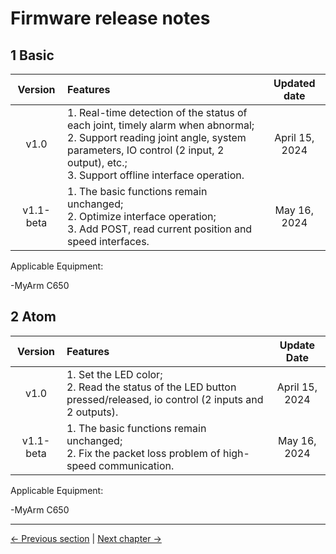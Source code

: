 # Firmware release notes

## 1 Basic

|Version | Features | Updated date |
| :----: | :---- | :----: |
| v1.0	| 1. Real-time detection of the status of each joint, timely alarm when abnormal; <br> 2. Support reading joint angle, system parameters, IO control (2 input, 2 output), etc.; <br> 3. Support offline interface operation. |April 15, 2024 |
| v1.1-beta  | 1. The basic functions remain unchanged; <br> 2. Optimize interface operation; <br> 3. Add POST, read current position and speed interfaces. |May 16, 2024 |

Applicable Equipment:

-MyArm C650

## 2 Atom
|Version |Features |Update Date|
|:----: | :---- | :----: |
|v1.0	| 1. Set the LED color; <br> 2. Read the status of the LED button pressed/released, io control (2 inputs and 2 outputs). |April 15, 2024 |
| v1.1-beta |    1. The basic functions remain unchanged; <br> 2. Fix the packet loss problem of high-speed communication. |May 16, 2024 |

Applicable Equipment:

-MyArm C650

---

[← Previous section](../5.1-Minirobot/README.md) | [Next chapter →](../../6-SDKDevelopment/README.md)
